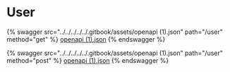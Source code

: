 # User

{% swagger src="../../../../../.gitbook/assets/openapi (1).json" path="/user" method="get" %}
[openapi (1).json](<../../../../../.gitbook/assets/openapi (1).json>)
{% endswagger %}

{% swagger src="../../../../../.gitbook/assets/openapi (1).json" path="/user" method="post" %}
[openapi (1).json](<../../../../../.gitbook/assets/openapi (1).json>)
{% endswagger %}
